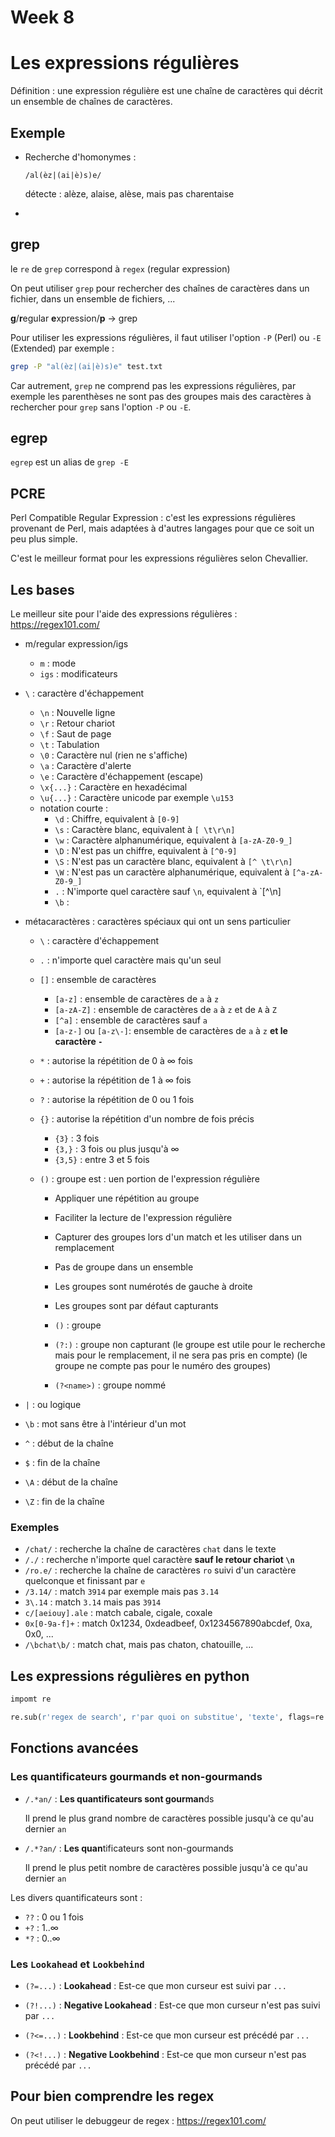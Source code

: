 # Week 8

# Les expressions régulières

Définition : une expression régulière est une chaîne de caractères qui décrit un ensemble de chaînes de caractères.

## Exemple

- Recherche d'homonymes :

  ```
  /al(èz|(ai|è)s)e/
  ```

  détecte : alèze, alaise, alèse, mais pas charentaise

-

## grep

le `re` de `grep` correspond à `regex` (regular expression)

On peut utiliser `grep` pour rechercher des chaînes de caractères dans un fichier, dans un ensemble de fichiers, ...

**g**/**r**egular **e**xpression/**p** -> grep

Pour utiliser les expressions régulières, il faut utiliser l'option `-P` (Perl) ou `-E` (Extended) par exemple :

```bash
grep -P "al(èz|(ai|è)s)e" test.txt
```

Car autrement, `grep` ne comprend pas les expressions régulières, par exemple les parenthèses ne sont pas des groupes mais des caractères à rechercher pour `grep` sans l'option `-P` ou `-E`.

## egrep

`egrep` est un alias de `grep -E`

## PCRE

Perl Compatible Regular Expression : c'est les expressions régulières provenant de Perl, mais adaptées à d'autres langages pour que ce soit un peu plus simple.

C'est le meilleur format pour les expressions régulières selon Chevallier.

## Les bases

Le meilleur site pour l'aide des expressions régulières : https://regex101.com/

- m/regular expression/igs

  - `m` : mode
  - `igs` : modificateurs

- `\` : caractère d'échappement

  - `\n` : Nouvelle ligne
  - `\r` : Retour chariot
  - `\f` : Saut de page
  - `\t` : Tabulation
  - `\0` : Caractère nul (rien ne s'affiche)
  - `\a` : Caractère d'alerte
  - `\e` : Caractère d'échappement (escape)
  - `\x{...}` : Caractère en hexadécimal
  - `\u{...}` : Caractère unicode par exemple `\u153`
  - notation courte :
    - `\d` : Chiffre, equivalent à `[0-9]`
    - `\s` : Caractère blanc, equivalent à `[ \t\r\n]`
    - `\w` : Caractère alphanumérique, equivalent à `[a-zA-Z0-9_]`
    - `\D` : N'est pas un chiffre, equivalent à `[^0-9]`
    - `\S` : N'est pas un caractère blanc, equivalent à `[^ \t\r\n]`
    - `\W` : N'est pas un caractère alphanumérique, equivalent à `[^a-zA-Z0-9_]`
    - `.` : N'importe quel caractère sauf `\n`, equivalent à `[^\n]
    - `\b` :

- métacaractères : caractères spéciaux qui ont un sens particulier

  - `\` : caractère d'échappement
  - `.` : n'importe quel caractère mais qu'un seul
  - `[]` : ensemble de caractères

    - `[a-z]` : ensemble de caractères de `a` à `z`
    - `[a-zA-Z]` : ensemble de caractères de `a` à `z` et de `A` à `Z`
    - `[^a]` : ensemble de caractères sauf `a`
    - `[a-z-]` ou `[a-z\-]`: ensemble de caractères de `a` à `z` **et le caractère `-`**

  - `*` : autorise la répétition de 0 à $\infty$ fois
  - `+` : autorise la répétition de 1 à $\infty$ fois
  - `?` : autorise la répétition de 0 ou 1 fois
  - `{}` : autorise la répétition d'un nombre de fois précis

    - `{3}` : 3 fois
    - `{3,}` : 3 fois ou plus jusqu'à $\infty$
    - `{3,5}` : entre 3 et 5 fois

  - `()` : groupe est : uen portion de l'expression régulière

    - Appliquer une répétition au groupe
    - Faciliter la lecture de l'expression régulière
    - Capturer des groupes lors d'un match et les utiliser dans un remplacement
    - Pas de groupe dans un ensemble
    - Les groupes sont numérotés de gauche à droite
    - Les groupes sont par défaut capturants

    - `()` : groupe
    - `(?:)` : groupe non capturant (le groupe est utile pour le recherche mais pour le remplacement, il ne sera pas pris en compte) (le groupe ne compte pas pour le numéro des groupes)
    - `(?<name>)` : groupe nommé

- `|` : ou logique
- `\b` : mot sans être à l'intérieur d'un mot
- `^` : début de la chaîne
- `$` : fin de la chaîne
- `\A` : début de la chaîne
- `\Z` : fin de la chaîne

### Exemples

- `/chat/` : recherche la chaîne de caractères `chat` dans le texte
- `/./` : recherche n'importe quel caractère **sauf le retour chariot `\n`**
- `/ro.e/` : recherche la chaîne de caractères `ro` suivi d'un caractère quelconque et finissant par `e`
- `/3.14/` : match `3914` par exemple mais pas `3.14`
- `3\.14` : match `3.14` mais pas `3914`
- `c/[aeiouy].ale` : match cabale, cigale, coxale
- `0x[0-9a-f]+` : match 0x1234, 0xdeadbeef, 0x1234567890abcdef, 0xa, 0x0, ...
- `/\bchat\b/` : match chat, mais pas chaton, chatouille, ...

## Les expressions régulières en python

```python
impomt re

re.sub(r'regex de search', r'par quoi on substitue', 'texte', flags=re.I)
```

## Fonctions avancées

### Les quantificateurs gourmands et non-gourmands

- `/.*an/` : **Les quantificateurs sont gourman**ds

  Il prend le plus grand nombre de caractères possible jusqu'à ce qu'au dernier `an`

- `/.*?an/` : **Les quan**tificateurs sont non-gourmands

  Il prend le plus petit nombre de caractères possible jusqu'à ce qu'au dernier `an`

Les divers quantificateurs sont :

- `??` : 0 ou 1 fois
- `+?` : 1..$\infty$
- `*?` : 0..$\infty$

### Les `Lookahead` et `Lookbehind`

- `(?=...)` : **Lookahead** : Est-ce que mon curseur est suivi par `...`
- `(?!...)` : **Negative Lookahead** : Est-ce que mon curseur n'est pas suivi par `...`

- `(?<=...)` : **Lookbehind** : Est-ce que mon curseur est précédé par `...`
- `(?<!...)` : **Negative Lookbehind** : Est-ce que mon curseur n'est pas précédé par `...`

## Pour bien comprendre les regex

On peut utiliser le debuggeur de regex : https://regex101.com/
